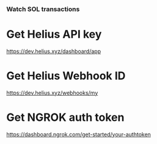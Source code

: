 ### Watch SOL transactions

# Get Helius API key
https://dev.helius.xyz/dashboard/app

# Get Helius Webhook ID
https://dev.helius.xyz/webhooks/my

# Get NGROK auth token
https://dashboard.ngrok.com/get-started/your-authtoken